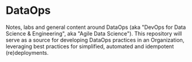 # DataOps

Notes, labs and general content around DataOps (aka "DevOps for Data Science & Engineering", aka "Agile Data Science").  This repository will serve as a source for developing DataOps practices in an Organization, leveraging best practices for simplified, automated and idempotent (re)deployments.